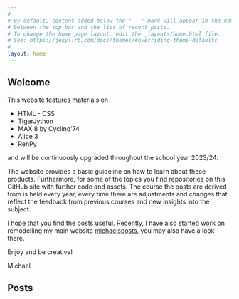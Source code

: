 ```yaml
---
#
# By default, content added below the "---" mark will appear in the home page
# between the top bar and the list of recent posts.
# To change the home page layout, edit the _layouts/home.html file.
# See: https://jekyllrb.com/docs/themes/#overriding-theme-defaults
#
layout: home
---
```


## Welcome

This website features materials on

- HTML - CSS
- TigerJython
- MAX 8 by Cycling'74
- Alice 3
- RenPy

and will be continuously upgraded throughout the school year 2023/24.

The website provides a basic guideline on how to learn about these products. Furthermore, for some of the topics you find repositories on this GitHub site with further code and assets. The course the posts are derived from is held every year, every time there are adjustments and changes that reflect the feedback from previous courses and new insights into the subject.

I hope that you find the posts useful. Recently, I have also started work on remodelling my main website [michaelsposts](https://www.michaelsposts.com), you may also have a look there.

Enjoy and be creative!

Michael

## Posts
